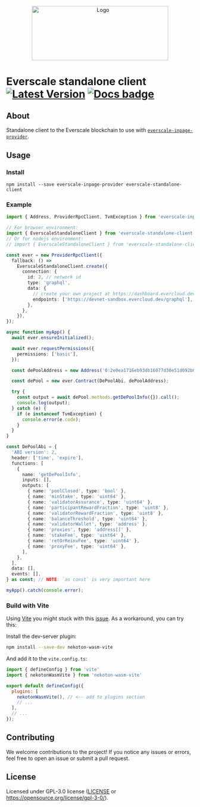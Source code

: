 <p align="center">
  <a href="https://github.com/venom-blockchain/developer-program">
    <img src="https://raw.githubusercontent.com/venom-blockchain/developer-program/main/vf-dev-program.png" alt="Logo" width="366.8" height="146.4">
  </a>
</p>

# Everscale standalone client &emsp;  [![Latest Version]][npmjs.com] [![Docs badge]][docs]

## About

Standalone client to the Everscale blockchain to use with [`everscale-inpage-provider`](https://github.com/broxus/everscale-inpage-provider).

## Usage

### Install

```shell
npm install --save everscale-inpage-provider everscale-standalone-client
```

### Example

```typescript
import { Address, ProviderRpcClient, TvmException } from 'everscale-inpage-provider';

// For browser environment:
import { EverscaleStandaloneClient } from 'everscale-standalone-client';
// Or for nodejs environment:
// import { EverscaleStandaloneClient } from 'everscale-standalone-client/nodejs';

const ever = new ProviderRpcClient({
  fallback: () =>
    EverscaleStandaloneClient.create({
      connection: {
        id: 2, // network id
        type: 'graphql',
        data: {
          // create your own project at https://dashboard.evercloud.dev
          endpoints: ['https://devnet-sandbox.evercloud.dev/graphql'],
        },
      },
    }),
});

async function myApp() {
  await ever.ensureInitialized();

  await ever.requestPermissions({
    permissions: ['basic'],
  });

  const dePoolAddress = new Address('0:2e0ea1716eb93db16077d30e51d092b075ce7f0eb1c08ca5bea67ef48a79368e');

  const dePool = new ever.Contract(DePoolAbi, dePoolAddress);

  try {
    const output = await dePool.methods.getDePoolInfo({}).call();
    console.log(output);
  } catch (e) {
    if (e instanceof TvmException) {
      console.error(e.code);
    }
  }
}

const DePoolAbi = {
  'ABI version': 2,
  header: ['time', 'expire'],
  functions: [
    {
      name: 'getDePoolInfo',
      inputs: [],
      outputs: [
        { name: 'poolClosed', type: 'bool' },
        { name: 'minStake', type: 'uint64' },
        { name: 'validatorAssurance', type: 'uint64' },
        { name: 'participantRewardFraction', type: 'uint8' },
        { name: 'validatorRewardFraction', type: 'uint8' },
        { name: 'balanceThreshold', type: 'uint64' },
        { name: 'validatorWallet', type: 'address' },
        { name: 'proxies', type: 'address[]' },
        { name: 'stakeFee', type: 'uint64' },
        { name: 'retOrReinvFee', type: 'uint64' },
        { name: 'proxyFee', type: 'uint64' },
      ],
    },
  ],
  data: [],
  events: [],
} as const; // NOTE: `as const` is very important here

myApp().catch(console.error);
```

### Build with Vite

Using [Vite](https://vitejs.dev) you might stuck with this [issue](https://github.com/vitejs/vite/issues/8427). As a workaround, you can try this:

Install the dev-server plugin:
```bash
npm install --save-dev nekoton-wasm-vite
```

And add it to the `vite.config.ts`:
```js
import { defineConfig } from 'vite'
import { nekotonWasmVite } from 'nekoton-wasm-vite'

export default defineConfig({
  plugins: [
    nekotonWasmVite(), // <-- add to plugins section
    // ...
  ],
  // ...
});
```

## Contributing

We welcome contributions to the project! If you notice any issues or errors, feel free to open an issue or submit a pull request.

## License

Licensed under GPL-3.0 license ([LICENSE](/LICENSE) or https://opensource.org/license/gpl-3-0/).

[latest version]: https://img.shields.io/npm/v/everscale-standalone-client
[npmjs.com]: https://www.npmjs.com/package/everscale-standalone-client
[docs badge]: https://img.shields.io/badge/docs-latest-brightgreen
[docs]: https://broxus.github.io/everscale-standalone-client/index.html

